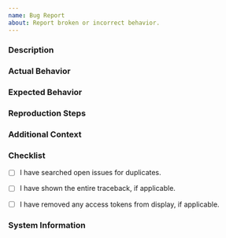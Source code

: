 ```yaml
---
name: Bug Report
about: Report broken or incorrect behavior.
---
```


<!-- Please read the contributing guidelines before opening this issue. -->
<!-- https://github.com/ShineyDev/github.py/blob/master/.github/CONTRIBUTING.md -->


### Description
<!-- What exactly is wrong and why? -->


### Actual Behavior
<!-- What really happened here? If you have a traceback, this is where you'd put it. -->


### Expected Behavior
<!-- What did you expect to happen here? What is different? -->


### Reproduction Steps
<!-- Why did this happen? -->


### Additional Context
<!-- Do you have anything to add to this? -->


### Checklist
<!-- All of the boxes should be checked before you open the issue. -->
<!-- Put an x inside [ ] to check it, like so: [x] -->

- [ ] I have searched open issues for duplicates.
- [ ] I have shown the entire traceback, if applicable.
- [ ] I have removed any access tokens from display, if applicable.


### System Information
<!-- I may need to know your Python version and/or system information to reproduce this issue. -->
<!-- py -3 -m github --version -->

